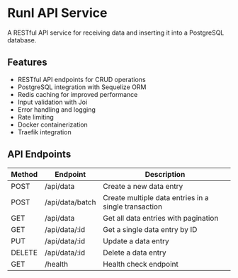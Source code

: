 # Runl API Service

A RESTful API service for receiving data and inserting it into a PostgreSQL database.

## Features

- RESTful API endpoints for CRUD operations
- PostgreSQL integration with Sequelize ORM
- Redis caching for improved performance
- Input validation with Joi
- Error handling and logging
- Rate limiting
- Docker containerization
- Traefik integration

## API Endpoints

| Method | Endpoint | Description |
|--------|----------|-------------|
| POST | /api/data | Create a new data entry |
| POST | /api/data/batch | Create multiple data entries in a single transaction |
| GET | /api/data | Get all data entries with pagination |
| GET | /api/data/:id | Get a single data entry by ID |
| PUT | /api/data/:id | Update a data entry |
| DELETE | /api/data/:id | Delete a data entry |
| GET | /health | Health check endpoint |
